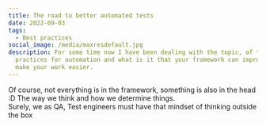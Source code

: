 ```yaml
---
title: The road to better automated tests
date: 2022-09-03
tags:
  - Best practices
social_image: /media/maxresdefault.jpg
description: For some time now I have been dealing with the topic, of the best
  practices for automation and what is it that your framework can improve and
  make your work easier.
---
```

Of course, not everything is in the framework, something is also in the head :D The way we think and how we determine things.\
Surely, we as QA, Test engineers must have that mindset of thinking outside the box